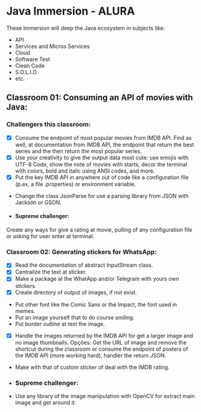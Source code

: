 # Java Immersion - ALURA
 These Immersion will deep the Java ecosystem in subjects like:
 - API
 - Services and Micros Services
 - Cloud
 - Software Test
 - Clean Code
 - S.O.L.I.D 
 - etc.

## Classroom 01: Consuming an API of movies with Java:
### Challengers this classroom:

 - [x] Consume the endpoint of must popular movies from IMDB API. Find as well, 
at documentation from IMDB API, the endpoint that return the best series and the
then return the most popular series.
 - [x] Use your creativity to give the output data most cute: use emojis with UTF-8 Code, 
show the note of movies with starts, decor the terminal with colors, bold and italic
using ANSI codes, and more.
 - [x] Put the key IMDB API in anywhere out of code like a configuration file (p.ex, a file .properties)
or environment variable.
 - Change the class JsonParse for use a parsing library from JSON with Jackson or GSON.
 - #### Supreme challenger: 
 Create any ways for give a rating at movie, pulling of any configuration file or
 asking for user enter at terminal.
 
### Classroom 02: Generating stickers for WhatsApp:
 - [x] Read the documentation of abstract InputStream class.
 - [x] Centralize the text at sticker.
 - [x] Make a package at the WhatApp and/or Telegram with yours own stickers.
 - [x] Create directory of output of images, if not exist.
 - Put other font like the Comic Sans or the Impact, the font used in memes.
 - Put an image yourself that to do course smiling.
 - Put border outline at text the image.
 - [x] Handle the images returned by the IMDB API for get a larger image and no image thumbnails.
Opções: Get the URL of image and remove the shortcut during the classroom or consume the endpoint 
of posters of the IMDB API (more working hard), handler the return JSON.
 - Make with that of custom sticker of deal with the IMDB rating.
 - ### Supreme challenger:
 - Use any library of the image manipulation with OpenCV for extract main image and get around it.